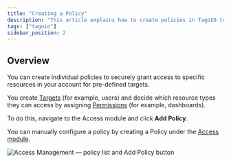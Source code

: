 ```yaml
---
title: "Creating a Policy"
description: "This article explains how to create policies in TagoIO to grant secure, pre-defined access to account resources by assigning targets and permissions. It also notes where to configure policies in the Access module."
tags: ["tagoio"]
sidebar_position: 2
---
```

## Overview
You can create individual policies to securely grant access to specific resources in your account for pre-defined targets.

You create [Targets](../defining-targets) (for example, users) and decide which resource types they can access by assigning [Permissions](../security/defining-permissions) (for example, dashboards).

To do this, navigate to the Access module and click **Add Policy**.

You can manually configure a policy by creating a Policy under the [Access module](../security/access-management).

![Access Management — policy list and Add Policy button](/docs_imagem/tagoio/creating-a-policy-2.png)